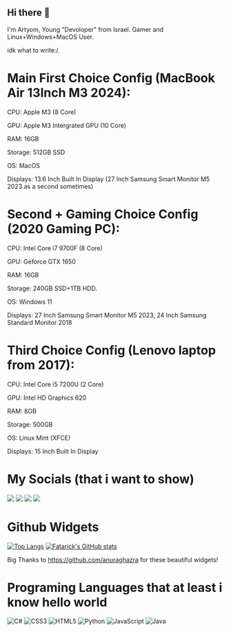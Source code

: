 ## Hi there 👋

I'm Artyom, Young "Devoloper" from Israel. Gamer and Linux+Windows+MacOS User.

idk what to write:/.

# Main First Choice Config (MacBook Air 13Inch M3 2024):

CPU: Apple M3 (8 Core)

GPU: Apple M3 Intergrated GPU (10 Core)

RAM: 16GB

Storage: 512GB SSD

OS: MacOS

Displays: 13.6 Inch Built In Display (27 Inch Samsung Smart Monitor M5 2023 as a second sometimes)


# Second + Gaming Choice Config (2020 Gaming PC):

CPU: Intel Core i7 9700F (8 Core)

GPU: Geforce GTX 1650

RAM: 16GB

Storage: 240GB SSD+1TB HDD.

OS: Windows 11

Displays: 27 Inch Samsung Smart Monitor M5 2023, 24 Inch Samsung Standard Monitor 2018



# Third Choice Config (Lenovo laptop from 2017):

CPU: Intel Core i5 7200U (2 Core)

GPU: Intel HD Graphics 620

RAM: 8GB

Storage: 500GB

OS: Linux Mint (XFCE)

Displays: 15 Inch Built In Display

# My Socials (that i want to show)
[<img src="https://img.shields.io/badge/Discord-%235865F2.svg?style=for-the-badge&logo=discord&logoColor=white">](https://discordapp.com/users/1051147233426407494)
[<img src="https://img.shields.io/badge/TikTok-%23000000.svg?style=for-the-badge&logo=TikTok&logoColor=white"/>](https://www.tiktok.com/@fatarick)
[<img src="https://img.shields.io/badge/steam-%23000000.svg?style=for-the-badge&logo=steam&logoColor=white">](https://steamcommunity.com/id/fatarick/)
[<img src="https://img.shields.io/badge/Reddit-FF4500?style=for-the-badge&logo=reddit&logoColor=white">](https://www.reddit.com/user/Litvinsev/)

# Github Widgets

[![Top Langs](https://github-readme-stats.vercel.app/api/top-langs/?username=Fatarick)](https://github.com/anuraghazra/github-readme-stats)
[![Fatarick's GitHub stats](https://github-readme-stats.vercel.app/api?username=fatarick)](https://github.com/anuraghazra/github-readme-stats)

Big Thanks to https://github.com/anuraghazra for these beautiful widgets!

# Programing Languages that at least i know hello world

![C#](https://img.shields.io/badge/c%23-%23239120.svg?style=for-the-badge&logo=csharp&logoColor=white)
![CSS3](https://img.shields.io/badge/css3-%231572B6.svg?style=for-the-badge&logo=css3&logoColor=white)
![HTML5](https://img.shields.io/badge/html5-%23E34F26.svg?style=for-the-badge&logo=html5&logoColor=white)
![Python](https://img.shields.io/badge/python-3670A0?style=for-the-badge&logo=python&logoColor=ffdd54)
![JavaScript](https://img.shields.io/badge/javascript-%23323330.svg?style=for-the-badge&logo=javascript&logoColor=%23F7DF1E)
![Java](https://img.shields.io/badge/java-%23ED8B00.svg?style=for-the-badge&logo=openjdk&logoColor=white)







